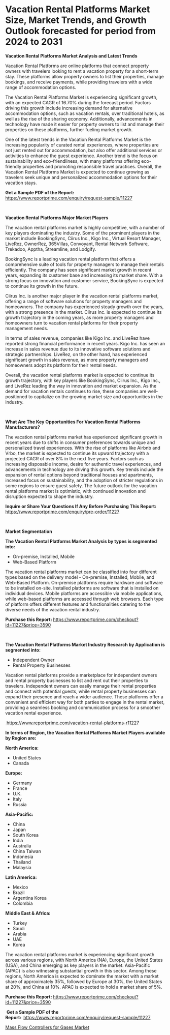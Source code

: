 <p><h1>Vacation Rental Platforms Market Size, Market Trends, and Growth Outlook forecasted for period from 2024 to 2031</h1></p><p><strong>Vacation Rental Platforms Market Analysis and Latest Trends</strong></p>
<p><p>Vacation Rental Platforms are online platforms that connect property owners with travelers looking to rent a vacation property for a short-term stay. These platforms allow property owners to list their properties, manage bookings, and receive payments, while providing travelers with a wide range of accommodation options.</p><p>The Vacation Rental Platforms Market is experiencing significant growth, with an expected CAGR of 16.70% during the forecast period. Factors driving this growth include increasing demand for alternative accommodation options, such as vacation rentals, over traditional hotels, as well as the rise of the sharing economy. Additionally, advancements in technology have made it easier for property owners to list and manage their properties on these platforms, further fueling market growth.</p><p>One of the latest trends in the Vacation Rental Platforms Market is the increasing popularity of curated rental experiences, where properties are not just rented out for accommodation, but also offer additional services or activities to enhance the guest experience. Another trend is the focus on sustainability and eco-friendliness, with many platforms offering eco-friendly properties and promoting responsible travel practices. Overall, the Vacation Rental Platforms Market is expected to continue growing as travelers seek unique and personalized accommodation options for their vacation stays.</p></p>
<p><strong>Get a Sample PDF of the Report:&nbsp;</strong> <a href="https://www.reportprime.com/enquiry/request-sample/11227">https://www.reportprime.com/enquiry/request-sample/11227</a></p>
<p>&nbsp;</p>
<p><strong>Vacation Rental Platforms Major Market Players</strong></p>
<p><p>The vacation rental platforms market is highly competitive, with a number of key players dominating the industry. Some of the prominent players in the market include BookingSync, Ciirus Inc., Kigo Inc., Virtual Resort Manager, LiveRez, OwnerRez, 365Villas, Convoyant, Rental Network Software, Trekadoo, Apptha, Streamline, and Lodgify.</p><p>BookingSync is a leading vacation rental platform that offers a comprehensive suite of tools for property managers to manage their rentals efficiently. The company has seen significant market growth in recent years, expanding its customer base and increasing its market share. With a strong focus on innovation and customer service, BookingSync is expected to continue its growth in the future.</p><p>Ciirus Inc. is another major player in the vacation rental platforms market, offering a range of software solutions for property managers and homeowners. The company has experienced steady growth over the years, with a strong presence in the market. Ciirus Inc. is expected to continue its growth trajectory in the coming years, as more property managers and homeowners turn to vacation rental platforms for their property management needs.</p><p>In terms of sales revenue, companies like Kigo Inc. and LiveRez have reported strong financial performance in recent years. Kigo Inc. has seen an increase in sales revenue due to its innovative software solutions and strategic partnerships. LiveRez, on the other hand, has experienced significant growth in sales revenue, as more property managers and homeowners adopt its platform for their rental needs.</p><p>Overall, the vacation rental platforms market is expected to continue its growth trajectory, with key players like BookingSync, Ciirus Inc., Kigo Inc., and LiveRez leading the way in innovation and market expansion. As the demand for vacation rentals continues to rise, these companies are well-positioned to capitalize on the growing market size and opportunities in the industry.</p></p>
<p>&nbsp;</p>
<p><strong>What Are The Key Opportunities For Vacation Rental Platforms Manufacturers?</strong></p>
<p><p>The vacation rental platforms market has experienced significant growth in recent years due to shifts in consumer preferences towards unique and personalized travel experiences. With the rise of platforms like Airbnb and Vrbo, the market is expected to continue its upward trajectory with a projected CAGR of over 8% in the next five years. Factors such as increasing disposable income, desire for authentic travel experiences, and advancements in technology are driving this growth. Key trends include the expansion of rental options beyond traditional houses and apartments, increased focus on sustainability, and the adoption of stricter regulations in some regions to ensure guest safety. The future outlook for the vacation rental platforms market is optimistic, with continued innovation and disruption expected to shape the industry.</p></p>
<p><strong>Inquire or Share Your Questions If Any Before Purchasing This Report:</strong> <a href="https://www.reportprime.com/enquiry/pre-order/11227">https://www.reportprime.com/enquiry/pre-order/11227</a></p>
<p>&nbsp;</p>
<p><strong>Market Segmentation</strong></p>
<p><strong>The Vacation Rental Platforms Market Analysis by types is segmented into:</strong></p>
<p><ul><li>On-premise, Installed, Mobile</li><li>Web-Based Platform</li></ul></p>
<p><p>The vacation rental platforms market can be classified into four different types based on the delivery model - On-premise, Installed, Mobile, and Web-Based Platform. On-premise platforms require hardware and software to be installed on-site. Installed platforms are software that is installed on individual devices. Mobile platforms are accessible via mobile applications, while web-based platforms are accessed through web browsers. Each type of platform offers different features and functionalities catering to the diverse needs of the vacation rental industry.</p></p>
<p><strong>Purchase this Report:&nbsp;</strong><a href="https://www.reportprime.com/checkout?id=11227&price=3590">https://www.reportprime.com/checkout?id=11227&price=3590</a></p>
<p>&nbsp;</p>
<p><strong>The Vacation Rental Platforms Market Industry Research by Application is segmented into:</strong></p>
<p><ul><li>Independent Owner</li><li>Rental Property Businesses</li></ul></p>
<p><p>Vacation rental platforms provide a marketplace for independent owners and rental property businesses to list and rent out their properties to travelers. Independent owners can easily manage their rental properties and connect with potential guests, while rental property businesses can expand their presence and reach a wider audience. These platforms offer a convenient and efficient way for both parties to engage in the rental market, providing a seamless booking and communication process for a smoother vacation rental experience.</p></p>
<p><a href="https://www.reportprime.com/vacation-rental-platforms-r11227">&nbsp;https://www.reportprime.com/vacation-rental-platforms-r11227</a></p>
<p><strong>In terms of Region, the Vacation Rental Platforms Market Players available by Region are:</strong></p>
<p>
    <p> <strong> North America: </strong>
        <ul>
            <li>United States</li>
            <li>Canada</li>
        </ul>
        </p> 
    <p> <strong> Europe: </strong>
        <ul>
            <li>Germany</li>
            <li>France</li>
            <li>U.K.</li>
            <li>Italy</li>
            <li>Russia</li>
        </ul>
        </p> 
    <p> <strong> Asia-Pacific: </strong>
        <ul>
            <li>China</li>
            <li>Japan</li>
            <li>South Korea</li>
            <li>India</li>
            <li>Australia</li>
            <li>China Taiwan</li>
            <li>Indonesia</li>
            <li>Thailand</li>
            <li>Malaysia</li>
        </ul>
        </p> 
    <p> <strong> Latin America: </strong>
        <ul>
            <li>Mexico</li>
            <li>Brazil</li>
            <li>Argentina Korea</li>
            <li>Colombia</li>
        </ul>
        </p> 
    <p> <strong> Middle East & Africa: </strong>
        <ul>
            <li>Turkey</li>
            <li>Saudi</li>
            <li>Arabia</li>
            <li>UAE</li>
            <li>Korea</li>
        </ul>
    </p>
    </p>
<p><p>The vacation rental platforms market is experiencing significant growth across various regions, with North America (NA), Europe, the United States (USA), and China emerging as key players in the market. Asia-Pacific (APAC) is also witnessing substantial growth in this sector. Among these regions, North America is expected to dominate the market with a market share of approximately 35%, followed by Europe at 30%, the United States at 20%, and China at 10%. APAC is expected to hold a market share of 5%.</p></p>
<p><strong>Purchase this Report: </strong><a href="https://www.reportprime.com/checkout?id=11227&price=3590">https://www.reportprime.com/checkout?id=11227&price=3590</a></p>
<p>&nbsp;<strong>Get a Sample PDF of the Report:&nbsp;&nbsp;</strong><a href="https://www.reportprime.com/enquiry/request-sample/11227">https://www.reportprime.com/enquiry/request-sample/11227</a></p>
<p><strong></strong></p>
<p><p><a href="https://fearless-okapi-6c8.notion.site/Mass-Flow-Controllers-for-Gases-Market-Insight-Market-Trends-Growth-Forecasted-from-2024-TO-2031-5f06cc9fc55c4217ab2d4e6b653cf9b8">Mass Flow Controllers for Gases Market</a></p></p>